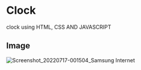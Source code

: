 # Clock
clock using HTML, CSS AND JAVASCRIPT

## Image
![Screenshot_20220717-001504_Samsung Internet](https://user-images.githubusercontent.com/107710406/179361379-d3978b31-ab66-4627-9ad5-165c9af5ce1b.jpg)

